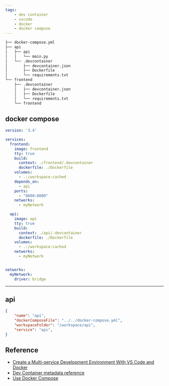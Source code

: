 ```yaml
---
tags:
    - dev container
    - vscode
    - docker
    - docker compose
---
```


```bash
├── docker-compose.yml
├── api
│   ├── api
│   │   └── main.py
│   └── .devcontainer
│       ├── devcontainer.json
│       ├── Dockerfile
│       └── requirements.txt
└── frontend
    ├── .devcontainer
    │   ├── devcontainer.json
    │   ├── Dockerfile
    │   └── requirements.txt
    └── frontend
```
## docker compose
```yaml
version: '3.4'

services:
  frontend:
    image: frontend
    tty: true
    build:
      context: ./frontend/.devcontainer
      dockerfile: ./Dockerfile
    volumes:
      - .:/workspace:cached
    depends_on:
      - api
    ports:
      - "8000:8000"
    networks:
      - myNetwork

  api:
    image: api
    tty: true
    build:
      context: ./api/.devcontainer
      dockerfile: ./Dockerfile
    volumes:
      - .:/workspace:cached
    networks:
      - myNetwork


networks:
  myNetwork:
    driver: bridge
```

---

## api

```json
{
    "name": "api",
    "dockerComposeFile": "../../docker-compose.yml",
    "workspaceFolder": "/workspace/api",
    "service": "api",
}
```

## Reference
- [Create a Multi-service Development Environment With VS Code and Docker](https://betterprogramming.pub/create-a-multi-service-development-environment-with-vs-code-and-docker-e58b2b611278)
- [Dev Container metadata reference](https://containers.dev/implementors/json_reference/)
- [Use Docker Compose](https://code.visualstudio.com/docs/containers/docker-compose)